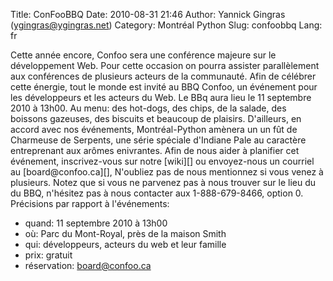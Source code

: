 Title: ConFooBBQ
Date: 2010-08-31 21:46
Author: Yannick Gingras (ygingras@ygingras.net)
Category: Montréal Python
Slug: confoobbq
Lang: fr

<div>
Cette année encore, Confoo sera une conférence majeure sur le
développement Web. Pour cette occasion on pourra assister parallèlement
aux conférences de plusieurs acteurs de la communauté. Afin de célébrer
cette énergie, tout le monde est invité au BBQ Confoo, un événement pour
les développeurs et les acteurs du Web. Le BBq aura lieu le 11 septembre
2010 à 13h00. Au menu: des hot-dogs, des chips, de la salade, des
boissons gazeuses, des biscuits et beaucoup de plaisirs. D'ailleurs, en
accord avec nos événements, Montréal-Python amènera un un fût de
Charmeuse de Serpents, une série spéciale d'Indiane Pale au caractère
entreprenant aux arômes enivrantes. Afin de nous aider à planifier cet
événement, inscrivez-vous sur notre [wiki][] ou envoyez-nous un courriel
au [board@confoo.ca][], N'oubliez pas de nous mentionnez si vous venez à
plusieurs. Notez que si vous ne parvenez pas à nous trouver sur le lieu
du du BBQ, n'hésitez pas à nous contacter aux 1-888-679-8466, option 0.
Précisions par rapport à l'événements:

-   quand: 11 septembre 2010 à 13h00
-   où: Parc du Mont-Royal, près de la maison Smith
-   qui: développeurs, acteurs du web et leur famille
-   prix: gratuit
-   réservation: [board@confoo.ca][1]

</div>

  [wiki]: http://wiki.montrealpython.org/index.php/ConfooBBQ
  [board@confoo.ca]: mailto:oard@confoo.ca
  [1]: mailto:board@confoo.ca
